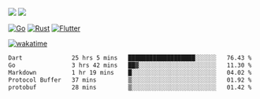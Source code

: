 [![](https://img.shields.io/badge/Windows_11-Pro-292e33?style=flat-square&logo=windows&logoColor=ffffff)](https://www.microsoft.com/en-us/windows/)
[![](https://img.shields.io/badge/macOS-Sonoma-292e33?style=flat-square&logo=apple&logoColor=ffffff)](https://www.apple.com/macbook-pro/) 

[![Go](https://img.shields.io/badge/-Go-DEA584?style=flat&logo=go&logoColor=000000)](https://golang.org/)
[![Rust](https://img.shields.io/badge/-Rust-DEA584?style=flat&logo=rust&logoColor=000000)](https://www.rust-lang.org)
[![Flutter](https://img.shields.io/badge/-Flutter-DEA584?style=flat&logo=flutter&logoColor=000000)](https://flutter.dev/)

[![wakatime](https://wakatime.com/badge/user/9bb0c784-91ca-4b5c-8e9c-b13ece0f7b09.svg)](https://wakatime.com/@9bb0c784-91ca-4b5c-8e9c-b13ece0f7b09)


<!--START_SECTION:waka-->

```txt
Dart              25 hrs 5 mins   ███████████████████░░░░░░   76.43 %
Go                3 hrs 42 mins   ██▓░░░░░░░░░░░░░░░░░░░░░░   11.30 %
Markdown          1 hr 19 mins    █░░░░░░░░░░░░░░░░░░░░░░░░   04.02 %
Protocol Buffer   37 mins         ▒░░░░░░░░░░░░░░░░░░░░░░░░   01.92 %
protobuf          28 mins         ▒░░░░░░░░░░░░░░░░░░░░░░░░   01.42 %
```

<!--END_SECTION:waka-->
